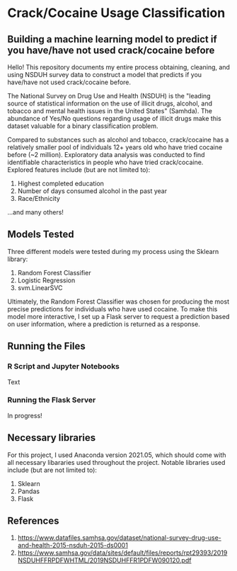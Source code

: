 # Crack/Cocaine Usage Classification
## Building a machine learning model to predict if you have/have not used crack/cocaine before

Hello! This repository documents my entire process obtaining, cleaning, and using NSDUH survey data to construct a model that predicts if you have/have not used crack/cocaine before.

The National Survey on Drug Use and Health (NSDUH) is the "leading source of statistical information on the use of illicit drugs, alcohol, and tobacco and mental health issues in the United States" (Samhda). The abundance of Yes/No questions regarding usage of illicit drugs make this dataset valuable for a binary classification problem. 

Compared to substances such as alcohol and tobacco, crack/cocaine has a relatively smaller pool of individuals 12+ years old who have tried cocaine before (~2 million). Exploratory data analysis was conducted to find identifiable characteristics in people who have tried crack/cocaine. Explored features include (but are not limited to):
1. Highest completed education
2. Number of days consumed alcohol in the past year
3. Race/Ethnicity

...and many others!

## Models Tested
Three different models were tested during my process using the Sklearn library:

1. Random Forest Classifier
2. Logistic Regression
3. svm.LinearSVC

Ultimately, the Random Forest Classifier was chosen for producing the most precise predictions for individuals who have used cocaine. To make this model more interactive, I set up a Flask server to request a prediction based on user information, where a prediction is returned as a response.

## Running the Files

### R Script and Jupyter Notebooks
Text

### Running the Flask Server
In progress!

## Necessary libraries
For this project, I used Anaconda version 2021.05, which should come with all necessary libararies used throughout the project. Notable libraries used include (but are not limited to):
1. Sklearn
2. Pandas
3. Flask

## References

1. https://www.datafiles.samhsa.gov/dataset/national-survey-drug-use-and-health-2015-nsduh-2015-ds0001
2. https://www.samhsa.gov/data/sites/default/files/reports/rpt29393/2019NSDUHFFRPDFWHTML/2019NSDUHFFR1PDFW090120.pdf